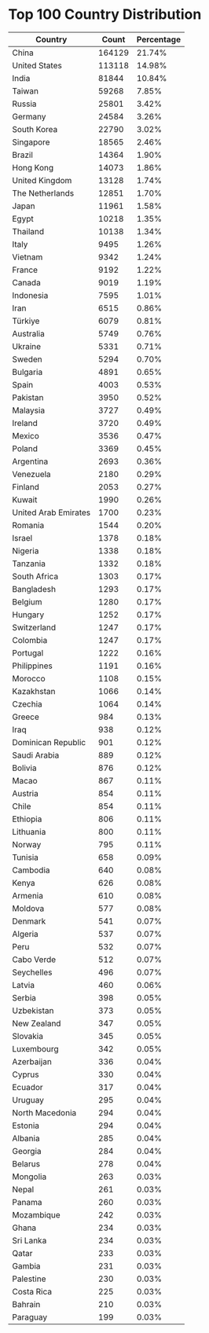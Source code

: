 # Top 100 Country Distribution
| Country | Count | Percentage |
|----|----|----|
| China | 164129 | 21.74% |
| United States | 113118 | 14.98% |
| India | 81844 | 10.84% |
| Taiwan | 59268 | 7.85% |
| Russia | 25801 | 3.42% |
| Germany | 24584 | 3.26% |
| South Korea | 22790 | 3.02% |
| Singapore | 18565 | 2.46% |
| Brazil | 14364 | 1.90% |
| Hong Kong | 14073 | 1.86% |
| United Kingdom | 13128 | 1.74% |
| The Netherlands | 12851 | 1.70% |
| Japan | 11961 | 1.58% |
| Egypt | 10218 | 1.35% |
| Thailand | 10138 | 1.34% |
| Italy | 9495 | 1.26% |
| Vietnam | 9342 | 1.24% |
| France | 9192 | 1.22% |
| Canada | 9019 | 1.19% |
| Indonesia | 7595 | 1.01% |
| Iran | 6515 | 0.86% |
| Türkiye | 6079 | 0.81% |
| Australia | 5749 | 0.76% |
| Ukraine | 5331 | 0.71% |
| Sweden | 5294 | 0.70% |
| Bulgaria | 4891 | 0.65% |
| Spain | 4003 | 0.53% |
| Pakistan | 3950 | 0.52% |
| Malaysia | 3727 | 0.49% |
| Ireland | 3720 | 0.49% |
| Mexico | 3536 | 0.47% |
| Poland | 3369 | 0.45% |
| Argentina | 2693 | 0.36% |
| Venezuela | 2180 | 0.29% |
| Finland | 2053 | 0.27% |
| Kuwait | 1990 | 0.26% |
| United Arab Emirates | 1700 | 0.23% |
| Romania | 1544 | 0.20% |
| Israel | 1378 | 0.18% |
| Nigeria | 1338 | 0.18% |
| Tanzania | 1332 | 0.18% |
| South Africa | 1303 | 0.17% |
| Bangladesh | 1293 | 0.17% |
| Belgium | 1280 | 0.17% |
| Hungary | 1252 | 0.17% |
| Switzerland | 1247 | 0.17% |
| Colombia | 1247 | 0.17% |
| Portugal | 1222 | 0.16% |
| Philippines | 1191 | 0.16% |
| Morocco | 1108 | 0.15% |
| Kazakhstan | 1066 | 0.14% |
| Czechia | 1064 | 0.14% |
| Greece | 984 | 0.13% |
| Iraq | 938 | 0.12% |
| Dominican Republic | 901 | 0.12% |
| Saudi Arabia | 889 | 0.12% |
| Bolivia | 876 | 0.12% |
| Macao | 867 | 0.11% |
| Austria | 854 | 0.11% |
| Chile | 854 | 0.11% |
| Ethiopia | 806 | 0.11% |
| Lithuania | 800 | 0.11% |
| Norway | 795 | 0.11% |
| Tunisia | 658 | 0.09% |
| Cambodia | 640 | 0.08% |
| Kenya | 626 | 0.08% |
| Armenia | 610 | 0.08% |
| Moldova | 577 | 0.08% |
| Denmark | 541 | 0.07% |
| Algeria | 537 | 0.07% |
| Peru | 532 | 0.07% |
| Cabo Verde | 512 | 0.07% |
| Seychelles | 496 | 0.07% |
| Latvia | 460 | 0.06% |
| Serbia | 398 | 0.05% |
| Uzbekistan | 373 | 0.05% |
| New Zealand | 347 | 0.05% |
| Slovakia | 345 | 0.05% |
| Luxembourg | 342 | 0.05% |
| Azerbaijan | 336 | 0.04% |
| Cyprus | 330 | 0.04% |
| Ecuador | 317 | 0.04% |
| Uruguay | 295 | 0.04% |
| North Macedonia | 294 | 0.04% |
| Estonia | 294 | 0.04% |
| Albania | 285 | 0.04% |
| Georgia | 284 | 0.04% |
| Belarus | 278 | 0.04% |
| Mongolia | 263 | 0.03% |
| Nepal | 261 | 0.03% |
| Panama | 260 | 0.03% |
| Mozambique | 242 | 0.03% |
| Ghana | 234 | 0.03% |
| Sri Lanka | 234 | 0.03% |
| Qatar | 233 | 0.03% |
| Gambia | 231 | 0.03% |
| Palestine | 230 | 0.03% |
| Costa Rica | 225 | 0.03% |
| Bahrain | 210 | 0.03% |
| Paraguay | 199 | 0.03% |
